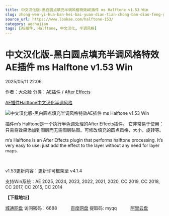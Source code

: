 ```yaml
---
title: 中文汉化版-黑白圆点填充半调风格特效AE插件 ms Halftone v1.53 Win
slug: zhong-wen-yi-hua-ban-hei-bai-yuan-dian-tian-chong-ban-diao-feng-ge-te-xiao-aecha-jian-ms-halftone-v1-53-win
source_url: https://www.lookae.com/halftone-153/
category: aechajian
tags: [AE插件, Halftone, 中文汉化, 半调风格]
---
```

# 中文汉化版-黑白圆点填充半调风格特效AE插件 ms Halftone v1.53 Win

2025/05/11 22:06

作者：大众脸
分类：[AE插件](https://www.lookae.com/after-effects/aechajian/) / [After Effects](https://www.lookae.com/after-effects/)

[AE插件](https://www.lookae.com/tag/ae%e6%8f%92%e4%bb%b6/)[Halftone](https://www.lookae.com/tag/halftone/)[中文汉化](https://www.lookae.com/tag/%e4%b8%ad%e6%96%87%e6%b1%89%e5%8c%96/)[半调风格](https://www.lookae.com/tag/%e5%8d%8a%e8%b0%83%e9%a3%8e%e6%a0%bc/)

![中文汉化版-黑白圆点填充半调风格特效AE插件 ms Halftone v1.53 Win](https://www.lookae.com/wp-content/uploads/2024/12/ms-Halftone-.jpg "中文汉化版-黑白圆点填充半调风格特效AE插件 ms Halftone v1.53 Win-LookAE.com")

插件m’s Halftone是一个执行半色调处理的After Effects插件。 它非常易于使用：只需将效果添加到图层而无需图层贴图。可修改填充的圆点风格，大小，旋转等。

m’s Halftone is an After Effects plugin that performs halftone processing. It’s very easy to use: just add the effect to the layer without any need for layer maps.

[﻿﻿﻿](http://cloud.video.taobao.com/play/u/null/p/1/e/6/t/1/499316808673.mp4)

v1.53更新内容：更新许可框架至 v4.1.4

支持Win系统：AE 2025, 2024, 2023, 2022, 2021, 2020, CC 2019, CC 2018, CC 2017, CC 2015, CC 2014

**【下载地址】**

[城通网盘](https://url70.ctfile.com/f/2827370-1504717595-b23e36?p=4431) 访问密码：6688           [百度网盘](https://pan.baidu.com/s/1lus_TEq9DNEXD2xTyOJ4Mw?pwd=myqq) 提取码: myqq           [阿里云盘](https://www.alipan.com/s/dxE8dXTY5Aq)
